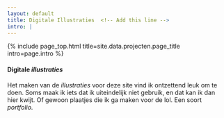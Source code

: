 ```yaml
---
layout: default
title: Digitale Illustraties  <!-- Add this line -->
intro: |
---
```


{% include page_top.html 
   title=site.data.projecten.page_title 
   intro=page.intro 
%}

<div class="custom-section">

<h4>Digitale <em>illustraties</em></h4>
<p>Het maken van de <em>illustraties</em> voor deze site vind ik ontzettend leuk om te doen. Soms maak ik iets dat ik uiteindelijk niet gebruik, en dat kan ik dan hier kwijt. Of gewoon plaatjes die ik ga maken voor de lol. Een soort <em>portfolio.</em></p>

  
</div>

